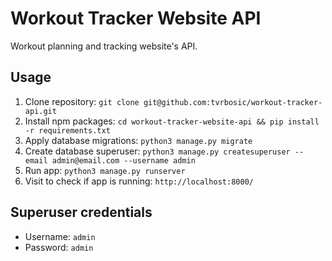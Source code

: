 # Workout Tracker Website API

Workout planning and tracking website's API.

## Usage

1. Clone repository: `git clone git@github.com:tvrbosic/workout-tracker-api.git`
2. Install npm packages: `cd workout-tracker-website-api && pip install -r requirements.txt`
3. Apply database migrations: `python3 manage.py migrate`
4. Create database superuser: `python3 manage.py createsuperuser --email admin@email.com --username admin`
5. Run app: `python3 manage.py runserver`
6. Visit to check if app is running: `http://localhost:8000/`

## Superuser credentials

- Username: `admin`
- Password: `admin`
